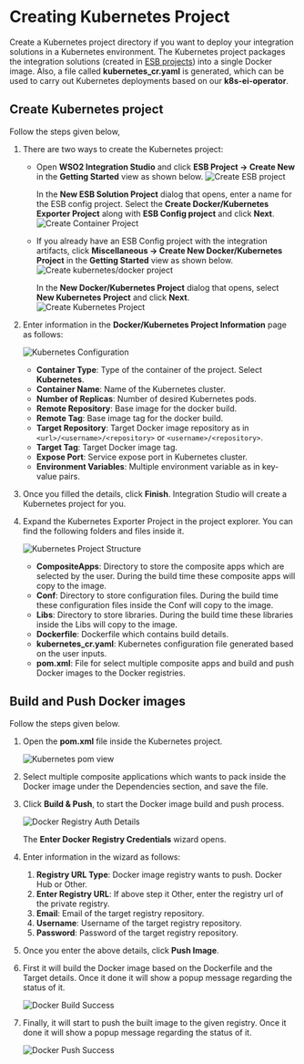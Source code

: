 # Creating Kubernetes Project

Create a Kubernetes project directory if you want to deploy your integration solutions in a Kubernetes environment. The Kubernetes project packages the integration solutions (created in [ESB projects](../../develop/creating-projects)) into a single Docker image. Also, a file called **kubernetes_cr.yaml** is generated, which can be used to carry out Kubernetes deployments based on our **k8s-ei-operator**.

## Create Kubernetes project
Follow the steps given below,

1.  There are two ways to create the Kubernetes project:

    -   Open **WSO2 Integration Studio** and click **ESB Project → Create New** in the **Getting Started** view as shown below.
        ![Create ESB project](../../assets/img/tutorials/119132413/119132414.png)

        In the **New ESB Solution Project** dialog that opens, enter a name for the ESB config project. Select the **Create Docker/Kubernetes Exporter Project** along with **ESB Config project** and click **Next**.
        ![Create Container Project](../../assets/img/create_project/docker_k8s_project/create-container-project.png)

    -   If you already have an ESB Config project with the integration artifacts, click **Miscellaneous → Create New Docker/Kubernetes Project** in the **Getting Started** view as shown below.
        ![Create kubernetes/docker project](../../assets/img/create_project/docker_k8s_project/kubernetes-docker-project.png)

        In the **New Docker/Kubernetes Project** dialog that opens, select **New Kubernetes Project** and click **Next**.
        ![Create Kubernetes Project](../../assets/img/create_project/docker_k8s_project/new_k8_project.png)

3.  Enter information in the **Docker/Kubernetes Project Information** page as follows:

    ![Kubernetes Configuration](../../assets/img/create_project/docker_k8s_project/k8s-details.png)

    -   **Container Type**: Type of the container of the project. Select **Kubernetes**.
    -   **Container Name**: Name of the Kubernetes cluster.
    -   **Number of Replicas**: Number of desired Kubernetes pods.
    -   **Remote Repository**:  Base image for the docker build.
    -   **Remote Tag**: Base image tag for the docker build.
    -   **Target Repository**:  Target Docker image repository as in `<url>/<username>/<repository>` or `<username>/<repository>`.
    -   **Target Tag**: Target Docker image tag.
    -   **Expose Port**: Service expose port in Kubernetes cluster.
    -   **Environment Variables**: Multiple environment variable as in key-value pairs.
    
4.  Once you filled the details, click **Finish**. Integration Studio will create a Kubernetes project for you.

5.  Expand the Kubernetes Exporter Project in the project explorer. You can find the following folders and files inside it.

    ![Kubernetes Project Structure](../../assets/img/create_project/docker_k8s_project/k8s-project.png)
    
    -   **CompositeApps**:  Directory to store the composite apps which are selected by the user. During the build time these composite apps will copy to the image.
    -   **Conf**: Directory to store configuration files. During the build time these configuration files inside the Conf will copy to the image.   
    -   **Libs**: Directory to store libraries. During the build time these libraries inside the Libs will copy to the image.
    -   **Dockerfile**: Dockerfile which contains build details.
    -   **kubernetes_cr.yaml**: Kubernetes configuration file generated based on the user inputs.
    -   **pom.xml**: File for select multiple composite apps and build and push Docker images to the Docker registries.
       
## Build and Push Docker images

Follow the steps given below.

1.  Open the **pom.xml** file inside the Kubernetes project.

    ![Kubernetes pom view](../../assets/img/create_project/docker_k8s_project/k8s-pom.png)
    
2.  Select multiple composite applications which wants to pack inside the Docker image under the Dependencies section, and save the file.
3.  Click **Build & Push**, to start the Docker image build and push process.

    ![Docker Registry Auth Details](../../assets/img/create_project/docker_k8s_project/k8s-auth.png)

    The **Enter Docker Registry Credentials** wizard opens.
    
4.  Enter information in the wizard as follows:
    
    1.  **Registry URL Type**: Docker image registry wants to push. Docker Hub or Other.
    2.  **Enter Registry URL**: If above step it Other, enter the registry url of the private registry.
    3.  **Email**: Email of the target registry repository.
    4.  **Username**: Username of the target registry repository.
    5.  **Password**: Password of the target registry repository.
    
5.  Once you enter the above details, click **Push Image**.

6.  First it will build the Docker image based on the Dockerfile and the Target details. Once it done it will show a popup message regarding the status of it.

    ![Docker Build Success](../../assets/img/create_project/docker_k8s_project/build.png)

7.  Finally, it will start to push the built image to the given registry. Once it done it will show a popup message regarding the status of it.

    ![Docker Push Success](../../assets/img/create_project/docker_k8s_project/push.png)